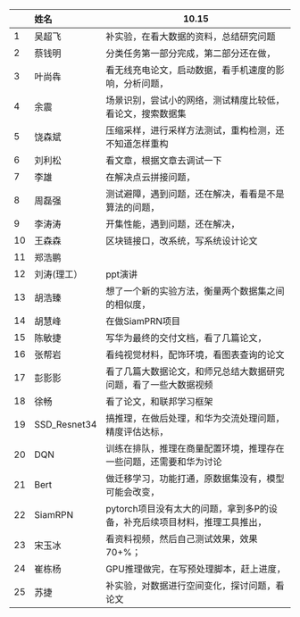 |      | 姓名         | 10.15                                                        |
| ---- | :----------- | ------------------------------------------------------------ |
| 1    | 吴超飞       | 补实验，在看大数据的资料，总结研究问题                       |
| 2    | 蔡钱明       | 分类任务第一部分完成，第二部分还在做，                       |
| 3    | 叶尚犇       | 看无线充电论文，启动数据，看手机速度的影响，分析问题，       |
| 4    | 余震         | 场景识别，尝试小的网络，测试精度比较低，看论文，搜索数据集   |
| 5    | 饶森斌       | 压缩采样，进行采样方法测试，重构检测，还不知道怎样重构       |
| 6    | 刘利松       | 看文章，根据文章去调试一下                                   |
| 7    | 李雄         | 在解决点云拼接问题，                                         |
| 8    | 周磊强       | 测试避障，遇到问题，还在解决，看看是不是算法的问题，         |
| 9    | 李涛涛       | 开集性能，遇到问题，还在解决，                               |
| 10   | 王森森       | 区块链接口，改系统，写系统设计论文                           |
| 11   | 郑浩鹏       |                                                              |
| 12   | 刘涛(理工）  | ppt演讲                                                      |
| 13   | 胡浩臻       | 想了一个新的实验方法，衡量两个数据集之间的相似度，           |
| 14   | 胡慧峰       | 在做SiamPRN项目                                              |
| 15   | 陈敏捷       | 写华为最终的交付文档，看了几篇论文，                         |
| 16   | 张帮岩       | 看纯视觉材料，配饰环境，看图表查询的论文                     |
| 17   | 彭影影       | 看了几篇大数据论文，和师兄总结大数据研究问题，看了一些大数据视频 |
| 18   | 徐畅         | 看了论文，和联邦学习框架                                     |
| 19   | SSD_Resnet34 | 搞推理，在做后处理，和华为交流处理问题，精度评估达标，       |
| 20   | DQN          | 训练在排队，推理在商量配置环境，推理存在一些问题，还需要和华为讨论 |
| 21   | Bert         | 做迁移学习，功能打通，原数据集没有，模型可能会改变，         |
| 22   | SiamRPN      | pytorch项目没有太大的问题，拿到多P的设备，补充后续项目材料，推理工具推出， |
| 23   | 宋玉冰       | 看资料视频，然后自己测试效果，效果70+%；                     |
| 24   | 崔栋杨       | GPU推理做完，在写预处理脚本，赶上进度，                      |
| 25   | 苏捷         | 补实验，对数据进行空间变化，探讨问题，看论文                 |